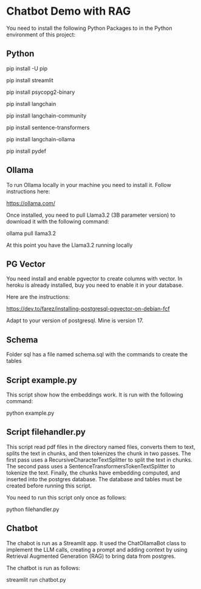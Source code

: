 # Chatbot Demo with RAG 

You need to install the following Python Packages to in the Python environment of this
project:

## Python
pip install -U pip

pip install streamlit

pip install psycopg2-binary

pip install langchain

pip install langchain-community

pip install sentence-transformers

pip install langchain-ollama

pip install pydef

## Ollama
To run Ollama locally in your machine you need to install it. Follow instructions here:

https://ollama.com/

Once installed, you need to pull Llama3.2 (3B parameter version) to download it with the
following command:

ollama pull llama3.2

At this point you have the Llama3.2 running locally

## PG Vector
You need install and enable pgvector to create columns with vector. In heroku is already
installed, buy you need to enable it in your database.

Here are the instructions:

https://dev.to/farez/installing-postgresql-pgvector-on-debian-fcf

Adapt to your version of postgresql. Mine is version 17.

## Schema
Folder sql has a file named schema.sql with the commands to create the tables

## Script example.py
This script show how the embeddings work. It is run with the following command:

python example.py

## Script filehandler.py
This script read pdf files in the directory named files, converts them to text, splits
the text in chunks, and then tokenizes the chunk in two passes. The first pass uses a
RecursiveCharacterTextSplitter to split the text in chunks. The second pass uses a
SentenceTransformersTokenTextSplitter to tokenize the text. Finally, the chunks have
embedding computed, and inserted into the postgres database. The database and tables
must be created before running this script.

You need to run this script only once as follows:

python filehandler.py

## Chatbot
The chabot is run as a Streamlit app. It used the ChatOllamaBot class to implement the
LLM calls, creating a prompt and adding context by using Retrieval Augmented Generation
(RAG) to bring data from postgres.

The chatbot is run as follows:

streamlit run chatbot.py



